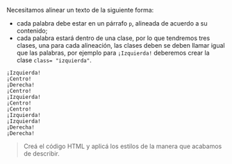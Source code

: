 Necesitamos alinear un texto de la siguiente forma:

- cada palabra debe estar en un párrafo `p`, alineada de acuerdo a su contenido;
- cada palabra estará dentro de una clase, por lo que tendremos tres clases, una para cada alineación, las clases deben se deben llamar igual que las palabras, por ejemplo para `¡Izquierda!` deberemos crear la clase `class= "izquierda"`.


```
¡Izquierda!
¡Centro!
¡Derecha!
¡Centro!
¡Izquierda!
¡Centro!
¡Centro!
¡Izquierda!
¡Izquierda!
¡Derecha!
¡Derecha!
```
> Creá el código HTML y aplicá los estilos de la manera que acabamos de describir.
